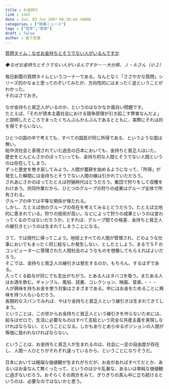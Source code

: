 ```yaml
---
title : お金持ち
link : 1265
date : Sun, 03 Jun 2007 00:36:44 +0000
categories : ["時事ニュース"]
tags : ["哲学","思想"]
draft : false
author : 倉下忠憲
---
```


<A HREF="http://www.mainichi-msn.co.jp/kurashi/katei/news/20070603ddm013100109000c.html" TARGET="_blank">質問タイム：なぜお金持ちとそうでない人がいるんですか</A><BR><BR><I>◆なぜお金持ちとそうでない人がいるんですか－－大分県、Ｊ・Ａさん（小２）</I><BR><BR>毎日新聞の質問タイムというコーナーである。なんとなく「ささやかな質問」シリーズ的かなぁと思ってのぞいてみたが、方向性的にはまったく逆ということがわかった。<BR>それはさておき。<BR><BR>なぜ金持ちと貧乏人がいるのか、というのはなかなか面白い問題です。<BR>たとえば、「それが資本主義社会における競争原理が引き起こす弊害なんだよ」と説明したところでまったくちんぷんかんぷんであるとともに、実際にそれは的を得てすらいない。<BR><BR>ひとつの国の中で考えても、すべての国民が同じ所得である、というような国は無い。<BR>総中流社会と表現されていた過去の日本においても、金持ちと貧乏人はいた。<BR>歴史をどんどんさかのぼっていっても、金持ち的な人間とそうでない人間というのは存在してしまう。<BR>ずっと歴史を巻き戻してみよう。人間が農耕を始めるようになって、「所得」が発生した瞬間には金持ちとそうでない人間の線は引かれていただろう。<BR>されあにさかのぼってたとえば狩猟時代はどうだろう。集団で狩りをして収穫をわけあう。共同作業だから、ひとつのグループの狩りの成果はグループ全体で所有される。<BR>グループの中では平等な関係が保たれる。<BR>しかし、たとえば他のグループの存在を考えてみるとどうだろう。たとえば立地的に恵まれている。狩りの技術が高い。などによって狩りの成果というのは変わってくるのではないだろうか。とすれば、グループ間での格差、金持ちと貧乏人の線引きというのは生まれてしまうことになる。<BR><BR>さて、では現代に帰ってこよう。地球上すべての人間が管理され、どのような仕事においてもまったく同じ給与しか発生しない、としたとしよう。まるでＳＦのコンピューターに管理された人間社会のようなものを想像してもらえればよいだろう。<BR>そこでは、金持ちと貧乏人の線引きは発生するのか。もちろん、するはずである。<BR>入ってくる給与が同じでも支出がちがう。とある人はタバコを吸う。またある人はお酒を飲む。ギャンブル、風俗、読書、コレクション、映画、音楽、・・・<BR>人が興味を持ちお金を使う対象はさまざまである。中にはお金をためることに興味を持つ人もいるだろう。<BR>長期的なスパンでみれば、やはり金持ちと貧乏人という線引きは生まれてきてしまう。<BR>ということは、この世からお金持ちと貧乏人という線引きを作らないためには、給与はゼロで、生活に必要なものはすべて支給という完全な共産主義を実現しなければならない、ということになる。しかもありとあらゆるポジションの人間が等価に扱われなければならない。<BR><BR>ということは、お金持ちと貧乏人が生まれるのは、社会に一定の自由度が存在し、人間一人ひとりがそれぞれ違っているから、ということになりそうだ。<BR><BR>日本においては極端な価値観が生まれがちだが、お金があればすべてだとか、あるいはお金なんて無くったって、というのは少々乱暴な、あるいは単純な価値観に過ぎないだろう。おそらくその両方をみて、ぎりぎりの真ん中に立ち続けるというのは、必要なのではないかと思う。<br><br>
